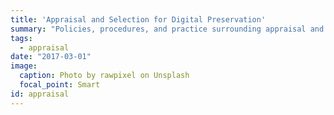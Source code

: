 ```yaml
---
title: 'Appraisal and Selection for Digital Preservation'
summary: "Policies, procedures, and practice surrounding appraisal and selection for digital preservation."
tags:
  - appraisal
date: "2017-03-01"
image:
  caption: Photo by rawpixel on Unsplash
  focal_point: Smart
id: appraisal
---
```

